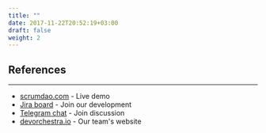```yaml
---
title: ""
date: 2017-11-22T20:52:19+03:00
draft: false
weight: 2
---
```


## References
-------------

- [scrumdao.com](http://scrumdao.com "scrumdao.com") - Live demo
- [Jira board](https://devorchestra.atlassian.net/projects/SD/issues/SD-102?filter=allopenissues "Jira board") - Join our development
- [Telegram chat](https://t.me/joinchat/CQYe1RGr9eaUat2JXY-EqA "Telegram chat") - Join discussion
- [devorchestra.io](http://devorchestra.io/ "devorchestra.io") - Our team's website